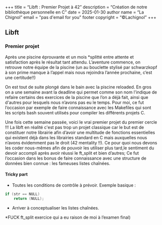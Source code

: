 +++ title = “Libft : Premier Projet à 42” description = “Création de notre bibliothèque personnelle en C” date = 2025-01-30
author name = “La Chignol” email = "pas d'email for you"
footer copyright = “©Lachignol” +++

## Libft

### Premier projet

Après une piscine éprouvante et un mois *splitté entre attente et satisfaction après le résultat tant attendu.
L’aventure commence, on retrouve notre équipe de la piscine (un au bouclette stylisé par schwarzkopf à son prime manque à l’appel mais nous rejoindra l’année prochaine, c’est une certitude!!) 

On est tout de suite plongé dans le bain avec la piscine reloaded.
En gros on a une semaine avant la deadline qui permet comme son nom l'indique de refaire certains des exercices de la piscine que l’on a déjà fait,
ainsi que d'autres pour lesquels nous n’avons pas eu le temps.
Pour moi, ce fut l’occasion par exemple de faire connaissance avec les Makefiles qui sont les scripts bash souvent utilisés pour compiler les différents projets C.

Une fois cette semaine passée, voici le vrai premier projet du premier cercle !!! 
La libft en réalité c'est pas trop un projet classique car le but est de constituer notre librairie afin d’avoir une multitude de fonctions essentielles qui existent déjà dans les librairies standard en C mais auxquelles nous n’avons évidemment pas le droit (42 mentality !!).
Ce pour quoi nous devons les coder nous-mêmes afin de pouvoir les utiliser plus tard,le sentiment du devoir accompli après avoir réussi le ft_split et bien d’autres;
Ce fut l’occasion dans les bonus de faire connaissance avec une structure de données bien connue : les fameuses listes chaînées.

#### Tricky part
- Toutes les conditions de contrôle à prévoir.
Exemple basique :
```c
if (str == NULL)
    return (NULL);
```

- Arriver à conceptualiser les listes chaînées.

*FUCK ft_split exercice qui a eu raison de moi à l’examen final)